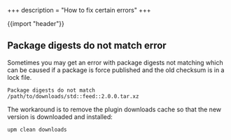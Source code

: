 +++
description = "How to fix certain errors"
+++

{{import "header"}}

## Package digests do not match error

Sometimes you may get an error with package digests not matching which can be caused if a package is force published and the old checksum is in a lock file.

```
Package digests do not match /path/to/downloads/std::feed::2.0.0.tar.xz
```

The workaround is to remove the plugin downloads cache so that the new version is downloaded and installed:

```
upm clean downloads
```
